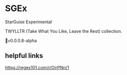 # SGEx
StarGuise Experimental


TWYLLTR (Take What You Like, Leave the Rest) collection.  
 
📌v0.0.0.8-alpha

## helpful links
https://regex101.com/r/OirPNn/1
